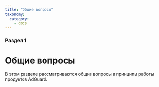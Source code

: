 ```yaml
---
title: "Общие вопросы"
taxonomy:
  category:
    - docs
---
```


### Раздел 1

# Общие вопросы

В этом разделе рассматриваются общие вопросы и принципы работы продуктов AdGuard.
